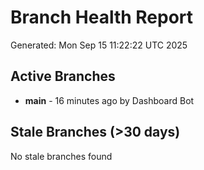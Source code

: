 # Branch Health Report
Generated: Mon Sep 15 11:22:22 UTC 2025

## Active Branches
- **main** - 16 minutes ago by Dashboard Bot

## Stale Branches (>30 days)
No stale branches found
